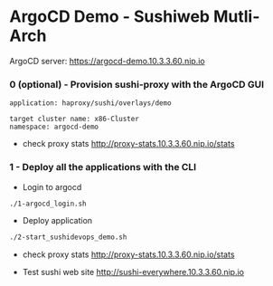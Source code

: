 # ArgoCD Demo - Sushiweb Mutli-Arch

ArgoCD server: https://argocd-demo.10.3.3.60.nip.io

### 0 (optional) - Provision sushi-proxy with the ArgoCD GUI

```
application: haproxy/sushi/overlays/demo

target cluster name: x86-Cluster
namespace: argocd-demo
```

- check proxy stats
http://proxy-stats.10.3.3.60.nip.io/stats

### 1 - Deploy all the applications with the CLI

- Login to argocd

```sh
./1-argocd_login.sh
```

- Deploy application

```sh
./2-start_sushidevops_demo.sh
```

- check proxy stats
http://proxy-stats.10.3.3.60.nip.io/stats

- Test sushi web site 
http://sushi-everywhere.10.3.3.60.nip.io
